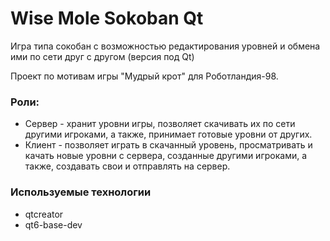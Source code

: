 # Wise Mole Sokoban Qt
Игра типа сокобан с возможностью редактирования уровней и обмена ими по сети
друг с другом (версия под Qt)

Проект по мотивам игры "Мудрый крот" для Роботландия-98.

### Роли:
* Сервер - хранит уровни игры, позволяет скачивать их по сети другими игроками,
а также, принимает готовые уровни от других.
* Клиент - позволяет играть в скачанный уровень, просматривать и качать новые
уровни с сервера, созданные другими игроками, а также, создавать свои и
отправлять на сервер.

### Используемые технологии
* qtcreator
* qt6-base-dev
